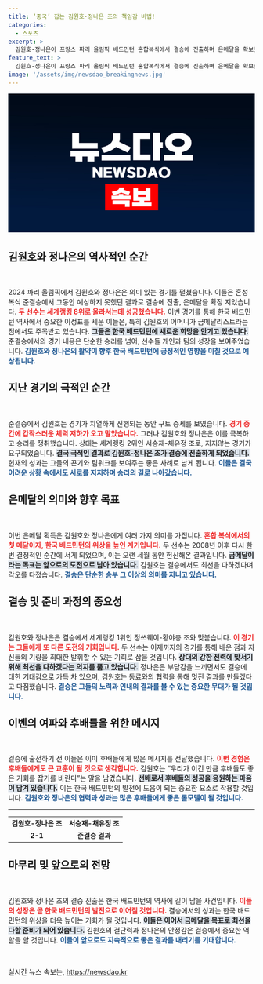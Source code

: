 ```yaml
---
title: ‘중국’ 잡는 김원호·정나은 조의 책임감 비법!
categories:
  - 스포츠
excerpt: >
  김원호-정나은이 프랑스 파리 올림픽 배드민턴 혼합복식에서 결승에 진출하며 은메달을 확보했다! 준결승에서 구토 증세에도 불구하고 이변을 일으킨 그들의 힘찬 도전은 금메달을 향한 새로운 희망을 불러일으킨다.
feature_text: >
  김원호-정나은이 프랑스 파리 올림픽 배드민턴 혼합복식에서 결승에 진출하며 은메달을 확보했다! 준결승에서 구토 증세에도 불구하고 이변을 일으킨 그들의 힘찬 도전은 금메달을 향한 새로운 희망을 불러일으킨다.
image: '/assets/img/newsdao_breakingnews.jpg'
---
```


<p><img src="/assets/img/newsdao_breakingnews.jpg" alt="cryptoinkorea 속보" /></p>

<h2 data-ke-size="size26">김원호와 정나은의 역사적인 순간</h2>

<p data-ke-size="size16">&nbsp;</p>

<p>2024 파리 올림픽에서 김원호와 정나은은 의미 있는 경기를 펼쳤습니다. 이들은 혼성 복식 준결승에서 그동안 예상하지 못했던 결과로 결승에 진출, 은메달을 확정 지었습니다. <b><span style="color: #ee2323;">두 선수는 세계랭킹 8위로 올라서는데 성공했습니다.</span></b> 이번 경기를 통해 한국 배드민턴 역사에서 중요한 이정표를 세운 이들은, 특히 김원호의 어머니가 금메달리스트라는 점에서도 주목받고 있습니다. <b><span style="background-color: #21538527;">그들은 한국 배드민턴에 새로운 희망을 안기고 있습니다.</span></b> 준결승에서의 경기 내용은 단순한 승리를 넘어, 선수들 개인과 팀의 성장을 보여주었습니다. <b><span style="color: #1a5490;">김원호와 정나은의 활약이 향후 한국 배드민턴에 긍정적인 영향을 미칠 것으로 예상됩니다.</span></b></p>

<h2 data-ke-size="size26">지난 경기의 극적인 순간</h2>

<p data-ke-size="size16">&nbsp;</p>

<p>준결승에서 김원호는 경기가 치열하게 진행되는 동안 구토 증세를 보였습니다. <b><span style="color: #ee2323;">경기 중간에 갑작스러운 체력 저하가 오고 말았습니다.</span></b> 그러나 김원호와 정나은은 이를 극복하고 승리를 쟁취했습니다. 상대는 세계랭킹 2위인 서승재-채유정 조로, 지지않는 경기가 요구되었습니다. <b><span style="background-color: #21538527;">결국 극적인 결과로 김원호-정나은 조가 결승에 진출하게 되었습니다.</span></b> 현재의 성과는 그들의 끈기와 팀워크를 보여주는 좋은 사례로 남게 됩니다. <b><span style="color: #1a5490;">이들은 결국 어려운 상황 속에서도 서로를 지지하며 승리의 길로 나아갔습니다.</span></b></p>

<h2 data-ke-size="size26">은메달의 의미와 향후 목표</h2>

<p data-ke-size="size16">&nbsp;</p>

<p>이번 은메달 획득은 김원호와 정나은에게 여러 가지 의미를 가집니다. <b><span style="color: #ee2323;">혼합 복식에서의 첫 메달이자, 한국 배드민턴의 위상을 높인 계기입니다.</span></b> 두 선수는 2008년 이후 다시 한 번 결정적인 순간에 서게 되었으며, 이는 오랜 세월 동안 헌신해온 결과입니다. <b><span style="background-color: #21538527;">금메달이라는 목표는 앞으로의 도전으로 남아 있습니다.</span></b> 김원호는 결승에서도 최선을 다하겠다며 각오를 다졌습니다. <b><span style="color: #1a5490;">결승은 단순한 승부 그 이상의 의미를 지니고 있습니다.</span></b> </p>

<h2 data-ke-size="size26">결승 및 준비 과정의 중요성</h2>

<p data-ke-size="size16">&nbsp;</p>

<p>김원호와 정나은은 결승에서 세계랭킹 1위인 정쓰웨이-황야충 조와 맞붙습니다. <b><span style="color: #ee2323;">이 경기는 그들에게 또 다른 도전의 기회입니다.</span></b> 두 선수는 이제까지의 경기를 통해 배운 점과 자신들의 기량을 최대한 발휘할 수 있는 기회로 삼을 것입니다. <b><span style="background-color: #21538527;">상대의 강한 전력에 맞서기 위해 최선을 다하겠다는 의지를 품고 있습니다.</span></b> 정나은은 부담감을 느끼면서도 결승에 대한 기대감으로 가득 차 있으며, 김원호는 동료와의 협력을 통해 멋진 결과를 만들겠다고 다짐했습니다. <b><span style="color: #1a5490;">결승은 그들의 노력과 인내의 결과를 볼 수 있는 중요한 무대가 될 것입니다.</span></b></p>

<h2 data-ke-size="size26">이벤의 여파와 후배들을 위한 메시지</h2>

<p data-ke-size="size16">&nbsp;</p>

<p>결승에 출전하기 전 이들은 이미 후배들에게 많은 메시지를 전달했습니다. <b><span style="color: #ee2323;">이번 경험은 후배들에게도 큰 교훈이 될 것으로 생각합니다.</span></b> 김원호는 “우리가 이긴 만큼 후배들도 좋은 기회를 잡기를 바란다”는 말을 남겼습니다. <b><span style="background-color: #21538527;">선배로서 후배들의 성공을 응원하는 마음이 담겨 있습니다.</span></b> 이는 한국 배드민턴의 발전에 도움이 되는 중요한 요소로 작용할 것입니다. <b><span style="color: #1a5490;">김원호와 정나은의 협력과 성과는 많은 후배들에게 좋은 롤모델이 될 것입니다.</span></b></p>

<hr>

<table style="width: 100%;">
  <tr>
    <td style="text-align: center; height: 17px;"><b>김원호-정나은 조</b></td>
    <td style="text-align: center; height: 17px;"><b>서승재-채유정 조</b></td>
  </tr>
  <tr>
    <td style="text-align: center; height: 17px;"><b>2-1</b></td>
    <td style="text-align: center; height: 17px;"><b>준결승 결과</b></td>
  </tr>
</table>

<h2 data-ke-size="size26">마무리 및 앞으로의 전망</h2>

<p data-ke-size="size16">&nbsp;</p>

<p>김원호와 정나은 조의 결승 진출은 한국 배드민턴의 역사에 길이 남을 사건입니다. <b><span style="color: #ee2323;">이들의 성장은 곧 한국 배드민턴의 발전으로 이어질 것입니다.</span></b> 결승에서의 성과는 한국 배드민턴의 위상을 더욱 높이는 기회가 될 것입니다. <b><span style="background-color: #21538527;">이들은 이어서 금메달을 목표로 최선을 다할 준비가 되어 있습니다.</span></b> 김원호의 결단력과 정나은의 안정감은 결승에서 중요한 역할을 할 것입니다. <b><span style="color: #1a5490;">이들이 앞으로도 지속적으로 좋은 결과를 내리기를 기대합니다.</span></b></p>

<p data-ke-size="size16">&nbsp;</p>
실시간 뉴스 속보는, <a href="https://newsdao.kr" rel="dofollow">https://newsdao.kr</a>


